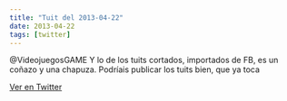 ```yaml
---
title: "Tuit del 2013-04-22"
date: 2013-04-22
tags: [twitter]
---
```


@VideojuegosGAME Y lo de los tuits cortados, importados de FB, es un coñazo y una chapuza. Podríais publicar los tuits bien, que ya toca



[Ver en Twitter](https://twitter.com/i/web/status/326467118646300672)
